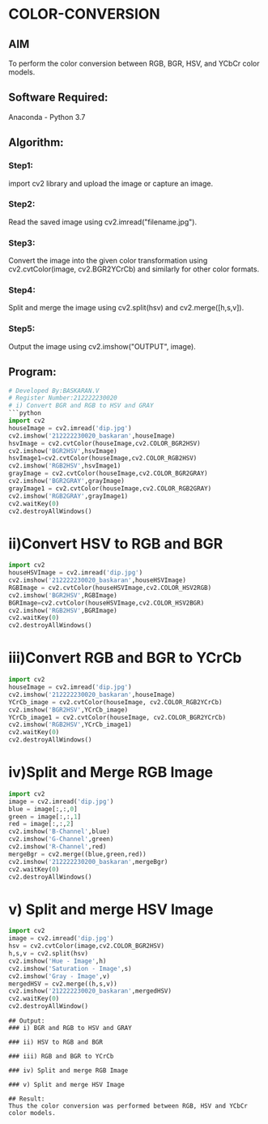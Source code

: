 # COLOR-CONVERSION
## AIM
To perform the color conversion between RGB, BGR, HSV, and YCbCr color models.

## Software Required:
Anaconda - Python 3.7
## Algorithm:
### Step1:
import cv2 library and upload the image or capture an image.
### Step2:
Read the saved image using cv2.imread("filename.jpg").
### Step3:
Convert the image into the given color transformation using cv2.cvtColor(image, cv2.BGR2YCrCb) and similarly for other color formats.
### Step4:
Split and merge the image using cv2.split(hsv) and cv2.merge([h,s,v]).
### Step5:
Output the image using cv2.imshow("OUTPUT", image).
## Program:
```python
# Developed By:BASKARAN.V
# Register Number:212222230020
# i) Convert BGR and RGB to HSV and GRAY
```python
import cv2
houseImage = cv2.imread('dip.jpg')
cv2.imshow('212222230020_baskaran',houseImage)
hsvImage = cv2.cvtColor(houseImage,cv2.COLOR_BGR2HSV)
cv2.imshow('BGR2HSV',hsvImage)
hsvImage1=cv2.cvtColor(houseImage,cv2.COLOR_RGB2HSV)
cv2.imshow('RGB2HSV',hsvImage1)
grayImage = cv2.cvtColor(houseImage,cv2.COLOR_BGR2GRAY)
cv2.imshow('BGR2GRAY',grayImage)
grayImage1 = cv2.cvtColor(houseImage,cv2.COLOR_RGB2GRAY)
cv2.imshow('RGB2GRAY',grayImage1)
cv2.waitKey(0)
cv2.destroyAllWindows()
```
# ii)Convert HSV to RGB and BGR
```python
import cv2
houseHSVImage = cv2.imread('dip.jpg')
cv2.imshow('212222230020_baskaran',houseHSVImage)
RGBImage = cv2.cvtColor(houseHSVImage,cv2.COLOR_HSV2RGB)
cv2.imshow('BGR2HSV',RGBImage)
BGRImage=cv2.cvtColor(houseHSVImage,cv2.COLOR_HSV2BGR)
cv2.imshow('RGB2HSV',BGRImage)
cv2.waitKey(0)
cv2.destroyAllWindows()
```
# iii)Convert RGB and BGR to YCrCb
```python
import cv2
houseImage = cv2.imread('dip.jpg')
cv2.imshow('212222230020_baskaran',houseImage)
YCrCb_image = cv2.cvtColor(houseImage, cv2.COLOR_RGB2YCrCb)
cv2.imshow('BGR2HSV',YCrCb_image)
YCrCb_image1 = cv2.cvtColor(houseImage, cv2.COLOR_BGR2YCrCb)
cv2.imshow('RGB2HSV',YCrCb_image1)
cv2.waitKey(0)
cv2.destroyAllWindows()
```
# iv)Split and Merge RGB Image
```python
import cv2
image = cv2.imread('dip.jpg')
blue = image[:,:,0]
green = image[:,:,1]
red = image[:,:,2]
cv2.imshow('B-Channel',blue)
cv2.imshow('G-Channel',green)
cv2.imshow('R-Channel',red)
mergeBgr = cv2.merge((blue,green,red))
cv2.imshow('212222230200_baskaran',mergeBgr)
cv2.waitKey(0)
cv2.destroyAllWindows()
```
# v) Split and merge HSV Image
```python
import cv2
image = cv2.imread('dip.jpg')
hsv = cv2.cvtColor(image,cv2.COLOR_BGR2HSV)
h,s,v = cv2.split(hsv)
cv2.imshow('Hue - Image',h)
cv2.imshow('Saturation - Image',s)
cv2.imshow('Gray - Image',v)
mergedHSV = cv2.merge((h,s,v))
cv2.imshow('212222230020_baskaran',mergedHSV)
cv2.waitKey(0)
cv2.destroyAllWindow()
```
```
## Output:
### i) BGR and RGB to HSV and GRAY

### ii) HSV to RGB and BGR

### iii) RGB and BGR to YCrCb

### iv) Split and merge RGB Image

### v) Split and merge HSV Image

## Result:
Thus the color conversion was performed between RGB, HSV and YCbCr color models.
